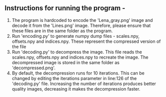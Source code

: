 ## Instructions for running the program - 
1. The program is hardcoded to encode the 'Lena_gray.png' image and decode it from the 'Lines.png' image. Therefore, please ensure that these files are in the same folder as the program.
2. Run 'encoding.py' to generate numpy dump files - scales.npy, offsets.npy and indices.npy. These represent the compressed version of the file
3. Run 'decoding.py' to decompress the image. This file reads the scales.npy, offsets.npy and indices.npy to recreate the image. The decompressed image is stored in the same folder as 'decompressed.png'.
4. By default, the decompression runs for 10 iterations. This can be changed by editing the iterations parameter in line:126 of the 'decoding.py' file. Increasing the number of iterations produces better quality images, decreasing it makes the decompression faster.
